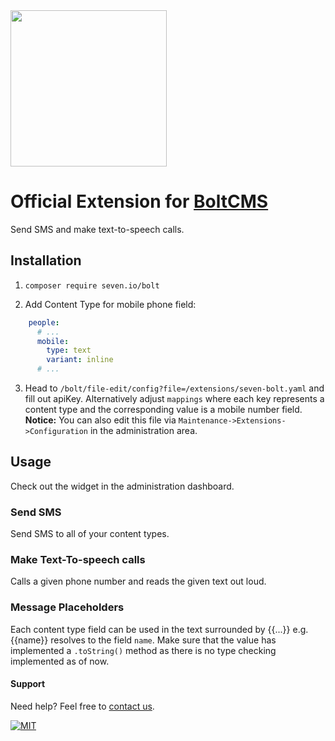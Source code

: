 <img src="https://www.seven.io/wp-content/uploads/Logo.svg" width="250" />

# Official Extension for [BoltCMS](https://bolt.cm)
Send SMS and make text-to-speech calls.

## Installation

1. `composer require seven.io/bolt`

2. Add Content Type for mobile phone field:

```yaml
    people:
      # ...
      mobile:
        type: text
        variant: inline
      # ...
```

3. Head to `/bolt/file-edit/config?file=/extensions/seven-bolt.yaml` and fill out apiKey.
   Alternatively adjust `mappings` where each key represents a content type and the
   corresponding value is a mobile number field. **Notice:** You can also edit this file via `Maintenance->Extensions->Configuration` in the administration area.

## Usage
Check out the widget in the administration dashboard.

### Send SMS
Send SMS to all of your content types.

### Make Text-To-speech calls
Calls a given phone number and reads the given text out loud.

### Message Placeholders

Each content type field can be used in the text surrounded by {{...}} e.g. {{name}}
resolves to the field `name`. Make sure that the value has implemented a `.toString()`
method as there is no type checking implemented as of now.

#### Support

Need help? Feel free to [contact us](https://www.seven.io/en/company/contact/).

[![MIT](https://img.shields.io/badge/License-MIT-teal.svg)](LICENSE)
